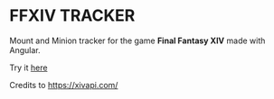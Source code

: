 # FFXIV TRACKER
Mount and Minion tracker for the game **Final Fantasy XIV** made with Angular.  

Try it [here](https://nachodlv.github.io/ffxiv-api/)  

Credits to https://xivapi.com/
